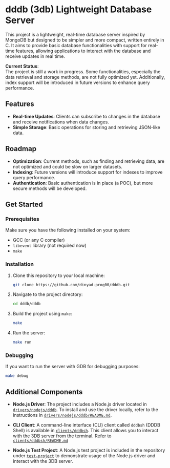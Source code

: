 # dddb (3db) Lightweight Database Server

This project is a lightweight, real-time database server inspired by MongoDB but designed to be simpler and more compact, written entirely in C. It aims to provide basic database functionalities with support for real-time features, allowing applications to interact with the database and receive updates in real time.

**Current Status**:  
The project is still a work in progress. Some functionalities, especially the data retrieval and storage methods, are not fully optimized yet. Additionally, index support will be introduced in future versions to enhance query performance.


## Features
- **Real-time Updates**: Clients can subscribe to changes in the database and receive notifications when data changes.
- **Simple Storage**: Basic operations for storing and retrieving JSON-like data.

## Roadmap
- **Optimization**: Current methods, such as finding and retrieving data, are not optimized and could be slow on larger datasets.
- **Indexing**: Future versions will introduce support for indexes to improve query performance.
- **Authentication**: Basic authentication is in place (a POC), but more secure methods will be developed.

## Get Started

### Prerequisites

Make sure you have the following installed on your system:

- GCC (or any C compiler)
- `libevent` library (not required now)
- `make`

### Installation

1. Clone this repository to your local machine:

    ```bash
    git clone https://github.com/dinyad-prog00/dddb.git
    ```

2. Navigate to the project directory:

    ```bash
    cd dddb/dddb
    ```

3. Build the project using `make`:

    ```bash
    make
    ```

4. Run the server:

    ```bash
    make run
    ```

### Debugging

If you want to run the server with GDB for debugging purposes:

```bash
make debug
```

## Additional Components

- **Node.js Driver**: The project includes a Node.js driver located in [`drivers/nodejs/dddb`](drivers/nodejs/dddb). To install and use the driver locally, refer to the instructions in [`drivers/nodejs/dddb/README.md`](drivers/nodejs/dddb/README.md).

- **CLI Client**: A command-line interface (CLI) client called `dddbsh` (DDDB Shell) is available in [`clients/dddbsh`](clients/dddbsh). This client allows you to interact with the 3DB server from the terminal. Refer to [`clients/dddbsh/README.md`](clients/dddbsh/README.md)

- **Node.js Test Project**: A Node.js test project is included in the repository under [`test-project`](test-project) to demonstrate usage of the Node.js driver and interact with the 3DB server.

